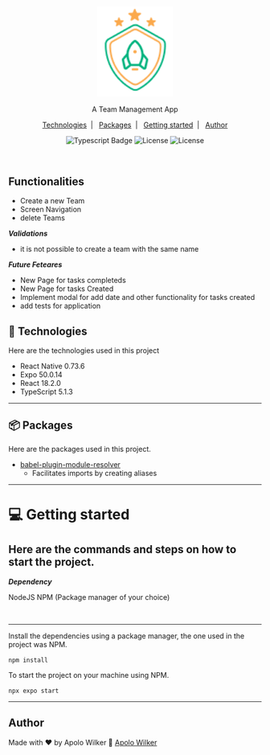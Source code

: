 <p align="center">
  <img alt="Logo"src="./src/assets/logo@2x.png" width="150px"/>
</p>

<p align="center">
  A Team Management App
</p>

<p align="center">
  <a href="#-technologies">Technologies</a>&nbsp;&nbsp;|&nbsp;&nbsp;
  <a href="#-packages">Packages</a>&nbsp;&nbsp;|&nbsp;&nbsp;
  <a href="#-getting-started">Getting started</a>&nbsp;&nbsp;|&nbsp;&nbsp;
  <a href="#author">Author</a>
</p>


<p align="center">
  <img alt="Typescript Badge" src="https://img.shields.io/badge/Typescript-blue"/>
  <img alt="License" src="https://img.shields.io/badge/ReactNative-gray"/>
  <img alt="License" src="https://img.shields.io/badge/StyledComponent-pink"/>
</p>

<br>

<!--
<p align="center">
  <img alt="ToDo App Screen" src="./.github/capa_project_todo.gif" width="50%">
</p>
-->

## Functionalities

- Create a new Team
- Screen Navigation 
- delete Teams

***Validations***
- it is not possible to create a team with the same name


***Future Feteares***
- New Page for tasks completeds
- New Page for tasks Created
- Implement modal for add date and other functionality for tasks created
- add tests for application



## 🧰 Technologies
Here are the technologies used in this project

- React Native 0.73.6
- Expo 50.0.14
- React 18.2.0
- TypeScript 5.1.3
---

## 📦 Packages
Here are the packages used in this project.
- <a href="https://www.npmjs.com/package/babel-plugin-module-resolver" target="_blank">babel-plugin-module-resolver</a>
  - Facilitates imports by creating aliases
  
---

# 💻 Getting started
Here are the commands and steps on how to start the project.
---

***Dependency***

NodeJS
NPM (Package manager of your choice)

<br/>

---

Install the dependencies using a package manager, the one used in the project was NPM.
```
npm install
```

To start the project on your machine using NPM.

```
npx expo start
```

---

## Author
Made with ♥ by Apolo Wilker 🚀 <a href="https://github.com/APOLOWILKER" target="_blank">Apolo Wilker</a>
